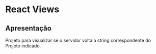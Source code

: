 # React Views

## Apresentação

Projeto para visualizar se o servidor volta a string correspondente do Projeto
indicado.
